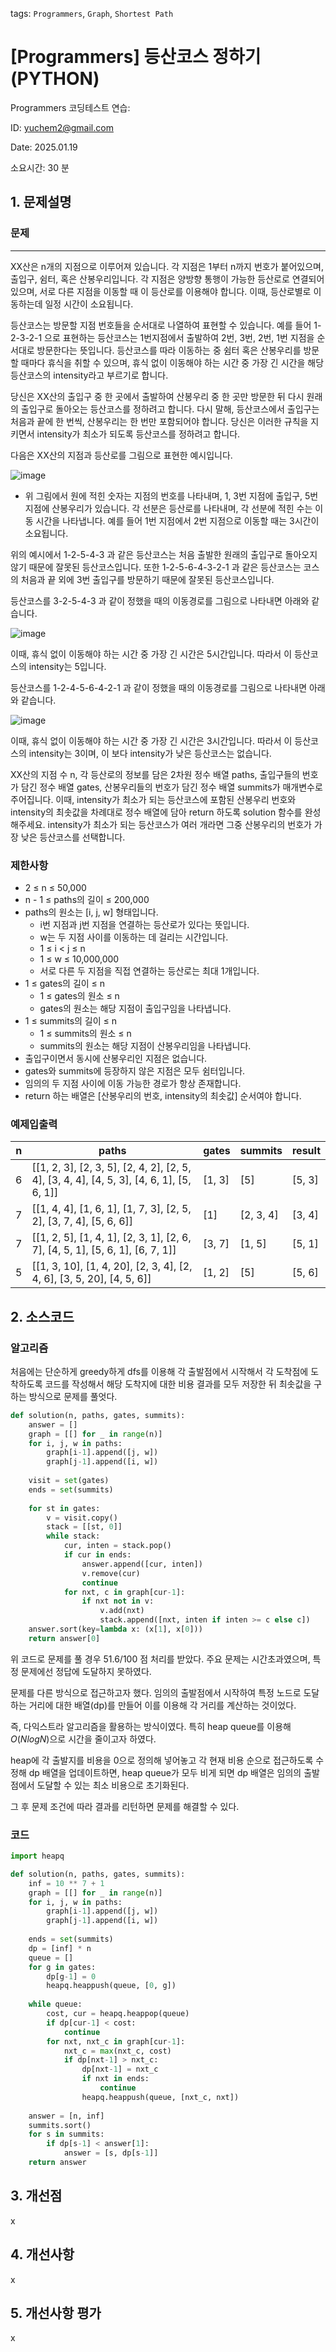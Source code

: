 tags: `Programmers`, `Graph`, `Shortest Path`
# [Programmers] 등산코스 정하기 (PYTHON)
Programmers 코딩테스트 연습: 

ID: yuchem2@gmail.com

Date: 2025.01.19

소요시간: 30 분

## 1. 문제설명

### 문제
---
XX산은 n개의 지점으로 이루어져 있습니다. 각 지점은 1부터 n까지 번호가 붙어있으며, 출입구, 쉼터, 혹은 산봉우리입니다. 각 지점은 양방향 통행이 가능한 등산로로 연결되어 있으며, 서로 다른 지점을 이동할 때 이 등산로를 이용해야 합니다. 이때, 등산로별로 이동하는데 일정 시간이 소요됩니다.

등산코스는 방문할 지점 번호들을 순서대로 나열하여 표현할 수 있습니다.
예를 들어 1-2-3-2-1 으로 표현하는 등산코스는 1번지점에서 출발하여 2번, 3번, 2번, 1번 지점을 순서대로 방문한다는 뜻입니다.
등산코스를 따라 이동하는 중 쉼터 혹은 산봉우리를 방문할 때마다 휴식을 취할 수 있으며, 휴식 없이 이동해야 하는 시간 중 가장 긴 시간을 해당 등산코스의 intensity라고 부르기로 합니다.

당신은 XX산의 출입구 중 한 곳에서 출발하여 산봉우리 중 한 곳만 방문한 뒤 다시 원래의 출입구로 돌아오는 등산코스를 정하려고 합니다. 다시 말해, 등산코스에서 출입구는 처음과 끝에 한 번씩, 산봉우리는 한 번만 포함되어야 합니다.
당신은 이러한 규칙을 지키면서 intensity가 최소가 되도록 등산코스를 정하려고 합니다.

다음은 XX산의 지점과 등산로를 그림으로 표현한 예시입니다.

![image](https://github.com/user-attachments/assets/fb1cc445-461d-41a6-b292-20ee7ab6e2d7)

+ 위 그림에서 원에 적힌 숫자는 지점의 번호를 나타내며, 1, 3번 지점에 출입구, 5번 지점에 산봉우리가 있습니다. 각 선분은 등산로를 나타내며, 각 선분에 적힌 수는 이동 시간을 나타냅니다. 예를 들어 1번 지점에서 2번 지점으로 이동할 때는 3시간이 소요됩니다.

위의 예시에서 1-2-5-4-3 과 같은 등산코스는 처음 출발한 원래의 출입구로 돌아오지 않기 때문에 잘못된 등산코스입니다. 또한 1-2-5-6-4-3-2-1 과 같은 등산코스는 코스의 처음과 끝 외에 3번 출입구를 방문하기 때문에 잘못된 등산코스입니다.

등산코스를 3-2-5-4-3 과 같이 정했을 때의 이동경로를 그림으로 나타내면 아래와 같습니다.

![image](https://github.com/user-attachments/assets/c37553dc-417d-43ac-bcd9-e7635150d566)

이때, 휴식 없이 이동해야 하는 시간 중 가장 긴 시간은 5시간입니다. 따라서 이 등산코스의 intensity는 5입니다.

등산코스를 1-2-4-5-6-4-2-1 과 같이 정했을 때의 이동경로를 그림으로 나타내면 아래와 같습니다.

![image](https://github.com/user-attachments/assets/fbfbf50b-dc26-44d0-b903-8643ad58fc85)

이때, 휴식 없이 이동해야 하는 시간 중 가장 긴 시간은 3시간입니다. 따라서 이 등산코스의 intensity는 3이며, 이 보다 intensity가 낮은 등산코스는 없습니다.

XX산의 지점 수 n, 각 등산로의 정보를 담은 2차원 정수 배열 paths, 출입구들의 번호가 담긴 정수 배열 gates, 산봉우리들의 번호가 담긴 정수 배열 summits가 매개변수로 주어집니다. 이때, intensity가 최소가 되는 등산코스에 포함된 산봉우리 번호와 intensity의 최솟값을 차례대로 정수 배열에 담아 return 하도록 solution 함수를 완성해주세요. intensity가 최소가 되는 등산코스가 여러 개라면 그중 산봉우리의 번호가 가장 낮은 등산코스를 선택합니다.

### 제한사항
+ 2 ≤ n ≤ 50,000
+ n - 1 ≤ paths의 길이 ≤ 200,000
+ paths의 원소는 [i, j, w] 형태입니다.
  + i번 지점과 j번 지점을 연결하는 등산로가 있다는 뜻입니다.
  + w는 두 지점 사이를 이동하는 데 걸리는 시간입니다.
  + 1 ≤ i < j ≤ n
  + 1 ≤ w ≤ 10,000,000
  + 서로 다른 두 지점을 직접 연결하는 등산로는 최대 1개입니다.
+ 1 ≤ gates의 길이 ≤ n
  + 1 ≤ gates의 원소 ≤ n
  + gates의 원소는 해당 지점이 출입구임을 나타냅니다.
+ 1 ≤ summits의 길이 ≤ n
  + 1 ≤ summits의 원소 ≤ n
  + summits의 원소는 해당 지점이 산봉우리임을 나타냅니다.
+ 출입구이면서 동시에 산봉우리인 지점은 없습니다.
+ gates와 summits에 등장하지 않은 지점은 모두 쉼터입니다.
+ 임의의 두 지점 사이에 이동 가능한 경로가 항상 존재합니다.
+ return 하는 배열은 [산봉우리의 번호, intensity의 최솟값] 순서여야 합니다.

### 예제입출력
| n | paths                                                                                    | gates  | summits   | result  |
|---|------------------------------------------------------------------------------------------|--------|-----------|---------|
| 6 | [[1, 2, 3], [2, 3, 5], [2, 4, 2], [2, 5, 4], [3, 4, 4], [4, 5, 3], [4, 6, 1], [5, 6, 1]] | [1, 3] | [5]       | [5, 3]  |
| 7 | [[1, 4, 4], [1, 6, 1], [1, 7, 3], [2, 5, 2], [3, 7, 4], [5, 6, 6]]                       | [1]    | [2, 3, 4] | [3, 4]  |
| 7 | [[1, 2, 5], [1, 4, 1], [2, 3, 1], [2, 6, 7], [4, 5, 1], [5, 6, 1], [6, 7, 1]]            | [3, 7] | [1, 5]    | [5, 1]  |
| 5 | [[1, 3, 10], [1, 4, 20], [2, 3, 4], [2, 4, 6], [3, 5, 20], [4, 5, 6]]                    | [1, 2] | [5]       | [5, 6]  |


## 2. 소스코드

### 알고리즘
처음에는 단순하게 greedy하게 dfs를 이용해 각 출발점에서 시작해서 각 도착점에 도착하도록 코드를 작성해서 해당 도착지에 대한 비용 결과를 모두 저장한 뒤 최솟값을 구하는 방식으로 문제를 풀엇다.

```python
def solution(n, paths, gates, summits):
    answer = []
    graph = [[] for _ in range(n)]
    for i, j, w in paths:
        graph[i-1].append([j, w])
        graph[j-1].append([i, w])        
    
    visit = set(gates)
    ends = set(summits)
    
    for st in gates:
        v = visit.copy()
        stack = [[st, 0]]
        while stack:
            cur, inten = stack.pop()
            if cur in ends:
                answer.append([cur, inten])
                v.remove(cur)
                continue
            for nxt, c in graph[cur-1]:
                if nxt not in v:
                    v.add(nxt)
                    stack.append([nxt, inten if inten >= c else c])
    answer.sort(key=lambda x: (x[1], x[0]))
    return answer[0]
```

위 코드로 문제를 풀 경우 51.6/100 점 처리를 받았다. 주요 문제는 시간초과였으며, 특정 문제에선 정답에 도달하지 못하였다. 

문제를 다른 방식으로 접근하고자 했다. 임의의 출발점에서 시작하여 특정 노드로 도달하는 거리에 대한 배열(dp)를 만들어 이를 이용해 각 거리를 계산하는 것이었다. 

즉, 다익스트라 알고리즘을 활용하는 방식이였다. 특히 heap queue를 이용해 $O(NlogN)$으로 시간을 줄이고자 하였다.

heap에 각 출발지를 비용을 0으로 정의해 넣어놓고 각 현재 비용 순으로 접근하도록 수정해 dp 배열을 업데이트하면, heap queue가 모두 비게 되면 dp 배열은 임의의 출발점에서 도달할 수 있는 최소 비용으로 초기화된다.

그 후 문제 조건에 따라 결과를 리턴하면 문제를 해결할 수 있다. 

### 코드
```python
import heapq

def solution(n, paths, gates, summits):
    inf = 10 ** 7 + 1
    graph = [[] for _ in range(n)]
    for i, j, w in paths:
        graph[i-1].append([j, w])
        graph[j-1].append([i, w])        
    
    ends = set(summits)
    dp = [inf] * n
    queue = []
    for g in gates:
        dp[g-1] = 0
        heapq.heappush(queue, [0, g])
        
    while queue:
        cost, cur = heapq.heappop(queue)
        if dp[cur-1] < cost:
            continue
        for nxt, nxt_c in graph[cur-1]:
            nxt_c = max(nxt_c, cost)
            if dp[nxt-1] > nxt_c:
                dp[nxt-1] = nxt_c
                if nxt in ends:
                    continue
                heapq.heappush(queue, [nxt_c, nxt])
                
    answer = [n, inf]
    summits.sort()
    for s in summits:
        if dp[s-1] < answer[1]:
            answer = [s, dp[s-1]]
    return answer

```
## 3. 개선점
x
## 4. 개선사항
x
## 5. 개선사항 평가
x
